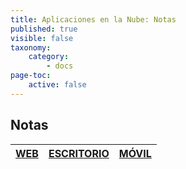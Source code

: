 ```yaml
---
title: Aplicaciones en la Nube: Notas
published: true
visible: false
taxonomy:
    category:
        - docs
page-toc:
    active: false
---
```

## Notas

|[**WEB**](web)|[**ESCRITORIO**](desktop)|[**MÓVIL**](mobile)|
|:--:|:--:|:--:|
